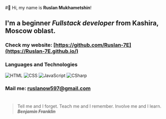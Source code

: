 #👋 Hi, my name is **Ruslan Mukhametshin**!
## I'm a beginner *Fullstack developer* from Kashira, Moscow oblast.
### Check my website: [https://github.com/Ruslan-7E](https://Ruslan-7E.github.io/)
### Languages and Technologies
![HTML](https://img.shields.io/badge/-HTML-090909?style=for-the-badge&logo=html5)
![CSS](https://img.shields.io/badge/-CSS-090909?style=for-the-badge&logo=css3)
![JavaScript](https://img.shields.io/badge/-JavaScript-090909?style=for-the-badge&logo=JavaScript)
![CSharp](https://img.shields.io/badge/-C#-090909?style=for-the-badge&logo=C#)
### Mail me: ruslanow597@gmail.com
#
> Tell me and I forget. Teach me and I remember. Involve me and I learn. <br/>
> ***Benjamin Franklin***
